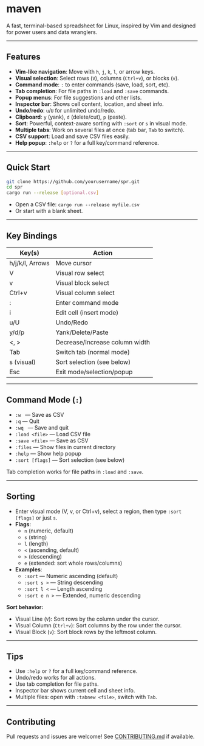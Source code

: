 # maven

A fast, terminal-based spreadsheet for Linux, inspired by Vim and designed for power users and data wranglers.

---

## Features

- **Vim-like navigation**: Move with `h`, `j`, `k`, `l`, or arrow keys.
- **Visual selection**: Select rows (`V`), columns (`Ctrl+v`), or blocks (`v`).
- **Command mode**: `:` to enter commands (save, load, sort, etc).
- **Tab completion**: For file paths in `:load` and `:save` commands.
- **Popup menus**: For file suggestions and other lists.
- **Inspector bar**: Shows cell content, location, and sheet info.
- **Undo/redo**: `u`/`U` for unlimited undo/redo.
- **Clipboard**: `y` (yank), `d` (delete/cut), `p` (paste).
- **Sort**: Powerful, context-aware sorting with `:sort` or `s` in visual mode.
- **Multiple tabs**: Work on several files at once (tab bar, `Tab` to switch).
- **CSV support**: Load and save CSV files easily.
- **Help popup**: `:help` or `?` for a full key/command reference.

---

## Quick Start

```sh
git clone https://github.com/yourusername/spr.git
cd spr
cargo run --release [optional.csv]
```

- Open a CSV file: `cargo run --release myfile.csv`
- Or start with a blank sheet.

---

## Key Bindings

| Key(s)         | Action                                 |
|----------------|----------------------------------------|
| h/j/k/l, Arrows| Move cursor                            |
| V              | Visual row select                      |
| v              | Visual block select                    |
| Ctrl+v         | Visual column select                   |
| :              | Enter command mode                     |
| i              | Edit cell (insert mode)                |
| u/U            | Undo/Redo                              |
| y/d/p          | Yank/Delete/Paste                      |
| <, >           | Decrease/Increase column width         |
| Tab            | Switch tab (normal mode)               |
| s (visual)     | Sort selection (see below)             |
| Esc            | Exit mode/selection/popup              |

---

## Command Mode (`:`)

- `:w `      — Save as CSV
- `:q`             — Quit
- `:wq `     — Save and quit
- `:load <file>`   — Load CSV file
- `:save <file>`   — Save as CSV
- `:files`         — Show files in current directory
- `:help`          — Show help popup
- `:sort [flags]`  — Sort selection (see below)

Tab completion works for file paths in `:load` and `:save`.

---

## Sorting

- Enter visual mode (V, v, or Ctrl+v), select a region, then type `:sort [flags]` or just `s`.
- **Flags**:
    - `n` (numeric, default)
    - `s` (string)
    - `l` (length)
    - `<` (ascending, default)
    - `>` (descending)
    - `e` (extended: sort whole rows/columns)
- **Examples**:
    - `:sort` — Numeric ascending (default)
    - `:sort s >` — String descending
    - `:sort l <` — Length ascending
    - `:sort e n >` — Extended, numeric descending

**Sort behavior:**
- Visual Line (`V`): Sort rows by the column under the cursor.
- Visual Column (`Ctrl+v`): Sort columns by the row under the cursor.
- Visual Block (`v`): Sort block rows by the leftmost column.

---

## Tips

- Use `:help` or `?` for a full key/command reference.
- Undo/redo works for all actions.
- Use tab completion for file paths.
- Inspector bar shows current cell and sheet info.
- Multiple files: open with `:tabnew <file>`, switch with `Tab`.

---

## Contributing

Pull requests and issues are welcome! See [CONTRIBUTING.md](CONTRIBUTING.md) if available.
